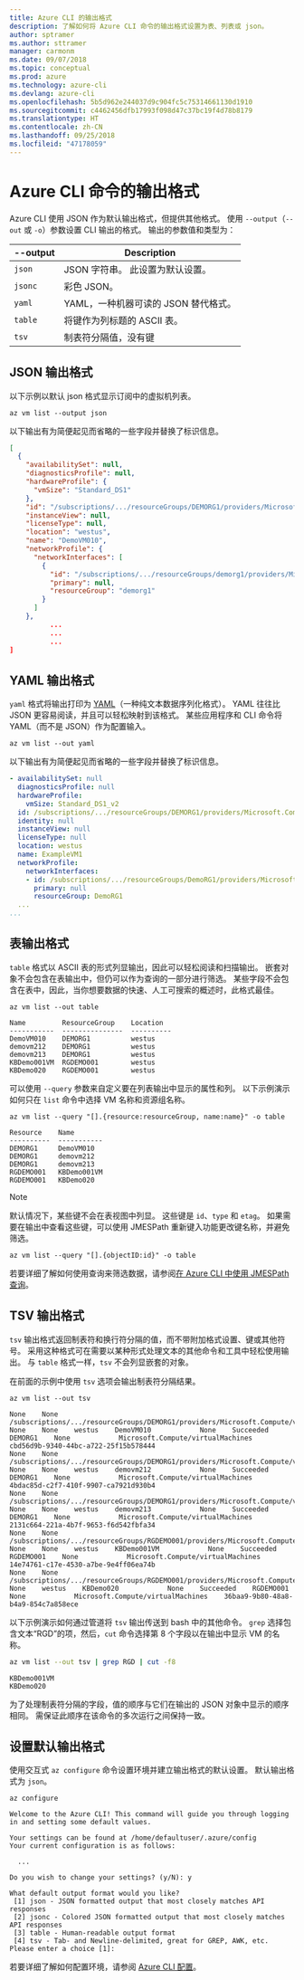 ```yaml
---
title: Azure CLI 的输出格式
description: 了解如何将 Azure CLI 命令的输出格式设置为表、列表或 json。
author: sptramer
ms.author: sttramer
manager: carmonm
ms.date: 09/07/2018
ms.topic: conceptual
ms.prod: azure
ms.technology: azure-cli
ms.devlang: azure-cli
ms.openlocfilehash: 5b5d962e244037d9c904fc5c75314661130d1910
ms.sourcegitcommit: c4462456dfb17993f098d47c37bc19f4d78b8179
ms.translationtype: HT
ms.contentlocale: zh-CN
ms.lasthandoff: 09/25/2018
ms.locfileid: "47178059"
---
```

# <a name="output-formats-for-azure-cli-commands"></a>Azure CLI 命令的输出格式

Azure CLI 使用 JSON 作为默认输出格式，但提供其他格式。  使用 `--output`（`--out` 或 `-o`）参数设置 CLI 输出的格式。 输出的参数值和类型为：

--output | Description
---------|-------------------------------
`json`   | JSON 字符串。 此设置为默认设置。
`jsonc`  | 彩色 JSON。
`yaml`   | YAML，一种机器可读的 JSON 替代格式。
`table`  | 将键作为列标题的 ASCII 表。
`tsv`    | 制表符分隔值，没有键

## <a name="json-output-format"></a>JSON 输出格式

以下示例以默认 json 格式显示订阅中的虚拟机列表。

```azurecli-interactive
az vm list --output json
```

以下输出有为简便起见而省略的一些字段并替换了标识信息。

```json
[
  {
    "availabilitySet": null,
    "diagnosticsProfile": null,
    "hardwareProfile": {
      "vmSize": "Standard_DS1"
    },
    "id": "/subscriptions/.../resourceGroups/DEMORG1/providers/Microsoft.Compute/virtualMachines/DemoVM010",
    "instanceView": null,
    "licenseType": null,
    "location": "westus",
    "name": "DemoVM010",
    "networkProfile": {
      "networkInterfaces": [
        {
          "id": "/subscriptions/.../resourceGroups/demorg1/providers/Microsoft.Network/networkInterfaces/DemoVM010VMNic",
          "primary": null,
          "resourceGroup": "demorg1"
        }
      ]
    },
          ...
          ...
          ...
]
```

## <a name="yaml-output-format"></a>YAML 输出格式

`yaml` 格式将输出打印为 [YAML](http://yaml.org/)（一种纯文本数据序列化格式）。 YAML 往往比 JSON 更容易阅读，并且可以轻松映射到该格式。 某些应用程序和 CLI 命令将 YAML（而不是 JSON）作为配置输入。

```azurecli-interactive
az vm list --out yaml
```

以下输出有为简便起见而省略的一些字段并替换了标识信息。

```yaml
- availabilitySet: null
  diagnosticsProfile: null
  hardwareProfile:
    vmSize: Standard_DS1_v2
  id: /subscriptions/.../resourceGroups/DEMORG1/providers/Microsoft.Compute/virtualMachines/DemoVM010
  identity: null
  instanceView: null
  licenseType: null
  location: westus
  name: ExampleVM1
  networkProfile:
    networkInterfaces:
    - id: /subscriptions/.../resourceGroups/DemoRG1/providers/Microsoft.Network/networkInterfaces/DemoVM010Nic
      primary: null
      resourceGroup: DemoRG1
  ...
...
```

## <a name="table-output-format"></a>表输出格式

`table` 格式以 ASCII 表的形式列显输出，因此可以轻松阅读和扫描输出。 嵌套对象不会包含在表输出中，但仍可以作为查询的一部分进行筛选。 某些字段不会包含在表中，因此，当你想要数据的快速、人工可搜索的概述时，此格式最佳。

```azurecli-interactive
az vm list --out table
```

```output
Name         ResourceGroup    Location
-----------  ---------------  ----------
DemoVM010    DEMORG1          westus
demovm212    DEMORG1          westus
demovm213    DEMORG1          westus
KBDemo001VM  RGDEMO001        westus
KBDemo020    RGDEMO001        westus
```

可以使用 `--query` 参数来自定义要在列表输出中显示的属性和列。 以下示例演示如何只在 `list` 命令中选择 VM 名称和资源组名称。

```azurecli
az vm list --query "[].{resource:resourceGroup, name:name}" -o table
```

```output
Resource    Name
----------  -----------
DEMORG1     DemoVM010
DEMORG1     demovm212
DEMORG1     demovm213
RGDEMO001   KBDemo001VM
RGDEMO001   KBDemo020
```

> [!NOTE]
> 默认情况下，某些键不会在表视图中列显。 这些键是 `id`、`type` 和 `etag`。 如果需要在输出中查看这些键，可以使用 JMESPath 重新键入功能更改键名称，并避免筛选。
>
> ```azurecli
> az vm list --query "[].{objectID:id}" -o table
> ```

若要详细了解如何使用查询来筛选数据，请参阅[在 Azure CLI 中使用 JMESPath 查询](/cli/azure/query-azure-cli)。

## <a name="tsv-output-format"></a>TSV 输出格式

`tsv` 输出格式返回制表符和换行符分隔的值，而不带附加格式设置、键或其他符号。 采用这种格式可在需要以某种形式处理文本的其他命令和工具中轻松使用输出。 与 `table` 格式一样，`tsv` 不会列显嵌套的对象。

在前面的示例中使用 `tsv` 选项会输出制表符分隔结果。

```azurecli-interactive
az vm list --out tsv
```

```output
None    None        /subscriptions/.../resourceGroups/DEMORG1/providers/Microsoft.Compute/virtualMachines/DemoVM010    None    None    westus    DemoVM010            None    Succeeded    DEMORG1    None            Microsoft.Compute/virtualMachines    cbd56d9b-9340-44bc-a722-25f15b578444
None    None        /subscriptions/.../resourceGroups/DEMORG1/providers/Microsoft.Compute/virtualMachines/demovm212    None    None    westus    demovm212            None    Succeeded    DEMORG1    None            Microsoft.Compute/virtualMachines    4bdac85d-c2f7-410f-9907-ca7921d930b4
None    None        /subscriptions/.../resourceGroups/DEMORG1/providers/Microsoft.Compute/virtualMachines/demovm213    None    None    westus    demovm213            None    Succeeded    DEMORG1    None            Microsoft.Compute/virtualMachines    2131c664-221a-4b7f-9653-f6d542fbfa34
None    None        /subscriptions/.../resourceGroups/RGDEMO001/providers/Microsoft.Compute/virtualMachines/KBDemo001VM    None    None    westus    KBDemo001VM            None    Succeeded    RGDEMO001    None            Microsoft.Compute/virtualMachines    14e74761-c17e-4530-a7be-9e4ff06ea74b
None    None        /subscriptions/.../resourceGroups/RGDEMO001/providers/Microsoft.Compute/virtualMachines/KBDemo02None    None    westus    KBDemo020            None    Succeeded    RGDEMO001    None            Microsoft.Compute/virtualMachines    36baa9-9b80-48a8-b4a9-854c7a858ece
```

以下示例演示如何通过管道将 `tsv` 输出传送到 bash 中的其他命令。 `grep` 选择包含文本“RGD”的项，然后，`cut` 命令选择第 8 个字段以在输出中显示 VM 的名称。

```bash
az vm list --out tsv | grep RGD | cut -f8
```

```output
KBDemo001VM
KBDemo020
```

为了处理制表符分隔的字段，值的顺序与它们在输出的 JSON 对象中显示的顺序相同。 需保证此顺序在该命令的多次运行之间保持一致。

## <a name="set-the-default-output-format"></a>设置默认输出格式

使用交互式 `az configure` 命令设置环境并建立输出格式的默认设置。 默认输出格式为 `json`。

```azurecli-interactive
az configure
```

```output
Welcome to the Azure CLI! This command will guide you through logging in and setting some default values.

Your settings can be found at /home/defaultuser/.azure/config
Your current configuration is as follows:

  ...

Do you wish to change your settings? (y/N): y

What default output format would you like?
 [1] json - JSON formatted output that most closely matches API responses
 [2] jsonc - Colored JSON formatted output that most closely matches API responses
 [3] table - Human-readable output format
 [4] tsv - Tab- and Newline-delimited, great for GREP, AWK, etc.
Please enter a choice [1]:
```

若要详细了解如何配置环境，请参阅 [Azure CLI 配置](/cli/azure/azure-cli-configuration)。

